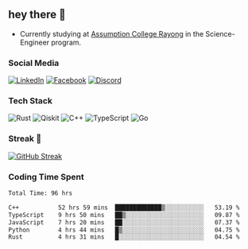 ## hey there 👋

- Currently studying at [Assumption College Rayong](https://www.acr.ac.th) in the Science-Engineer program.

### Social Media

[![LinkedIn](https://img.shields.io/badge/linkedin-%230077B5.svg?style=for-the-badge&logo=linkedin&logoColor=white)](https://www.linkedin.com/in/kiattisakbeaw/)
[![Facebook](https://img.shields.io/badge/Facebook-%231877F2.svg?style=for-the-badge&logo=Facebook&logoColor=white)](https://www.facebook.com/kiattisakbeawsanburee)
[![Discord](https://img.shields.io/badge/Discord-%235865F2.svg?style=for-the-badge&logo=discord&logoColor=white)](https://discord.gg/dgRsHb5duc)

### Tech Stack
![Rust](https://img.shields.io/badge/rust-%23000000.svg?style=for-the-badge&logo=rust&logoColor=white)
![Qiskit](https://img.shields.io/badge/Qiskit-%236929C4.svg?style=for-the-badge&logo=Qiskit&logoColor=white)
![C++](https://img.shields.io/badge/c++-%2300599C.svg?style=for-the-badge&logo=c%2B%2B&logoColor=white)
![TypeScript](https://img.shields.io/badge/typescript-%23007ACC.svg?style=for-the-badge&logo=typescript&logoColor=white)
![Go](https://img.shields.io/badge/go-%2300ADD8.svg?style=for-the-badge&logo=go&logoColor=white)


### Streak 🚀
[![GitHub Streak](https://streak-stats.demolab.com?user=beawkiattisak&theme=dark&hide_border=true)](https://git.io/streak-stats)
</div>

### Coding Time Spent
<!--START_SECTION:waka-->

```txt
Total Time: 96 hrs

C++           52 hrs 59 mins  █████████████▒░░░░░░░░░░░   53.19 %
TypeScript    9 hrs 50 mins   ██▒░░░░░░░░░░░░░░░░░░░░░░   09.87 %
JavaScript    7 hrs 20 mins   ██░░░░░░░░░░░░░░░░░░░░░░░   07.37 %
Python        4 hrs 44 mins   █▒░░░░░░░░░░░░░░░░░░░░░░░   04.75 %
Rust          4 hrs 31 mins   █░░░░░░░░░░░░░░░░░░░░░░░░   04.54 %
```

<!--END_SECTION:waka-->
